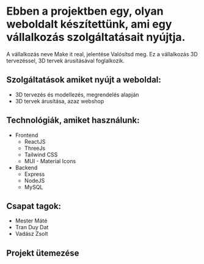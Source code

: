 # Ebben a projektben egy, olyan weboldalt készítettünk, ami egy vállalkozás szolgáltatásait nyújtja.
A vállalkozás neve Make it real, jelentése Valósítsd meg. Ez a vállalkozás 3D tervezéssel, 3D tervek árusításával foglalkozik.
## Szolgáltatások amiket nyújt a weboldal:
- 3D tervezés és modellezés, megrendelés alapján
- 3D tervek árusítása, azaz webshop
## Technológiák, amiket használunk:
- Frontend
  - ReactJS
  - ThreeJs
  - Tailwind CSS
  - MUI - Material Icons
- Backend
  - Express
  - NodeJS
  - MySQL
## Csapat tagok:
- Mester Máté
- Tran Duy Dat
- Vadász Zsolt
## Projekt ütemezése
